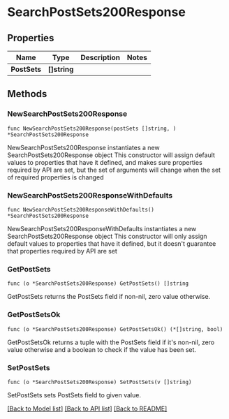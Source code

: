 # SearchPostSets200Response

## Properties

Name | Type | Description | Notes
------------ | ------------- | ------------- | -------------
**PostSets** | **[]string** |  | 

## Methods

### NewSearchPostSets200Response

`func NewSearchPostSets200Response(postSets []string, ) *SearchPostSets200Response`

NewSearchPostSets200Response instantiates a new SearchPostSets200Response object
This constructor will assign default values to properties that have it defined,
and makes sure properties required by API are set, but the set of arguments
will change when the set of required properties is changed

### NewSearchPostSets200ResponseWithDefaults

`func NewSearchPostSets200ResponseWithDefaults() *SearchPostSets200Response`

NewSearchPostSets200ResponseWithDefaults instantiates a new SearchPostSets200Response object
This constructor will only assign default values to properties that have it defined,
but it doesn't guarantee that properties required by API are set

### GetPostSets

`func (o *SearchPostSets200Response) GetPostSets() []string`

GetPostSets returns the PostSets field if non-nil, zero value otherwise.

### GetPostSetsOk

`func (o *SearchPostSets200Response) GetPostSetsOk() (*[]string, bool)`

GetPostSetsOk returns a tuple with the PostSets field if it's non-nil, zero value otherwise
and a boolean to check if the value has been set.

### SetPostSets

`func (o *SearchPostSets200Response) SetPostSets(v []string)`

SetPostSets sets PostSets field to given value.



[[Back to Model list]](../README.md#documentation-for-models) [[Back to API list]](../README.md#documentation-for-api-endpoints) [[Back to README]](../README.md)


